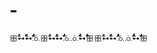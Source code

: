 # -
ꕥؖؖؖؖؖꕹؖؖؖؖؖؖؖؖؖꕹؖؖؖؖؖؖؖؖؖؖؖؖؖؖؖؖؖؖؖؖؖؖꗝꕥؖؖؖؖؖꕹؖؖؖؖؖؖؖؖؖꕹؖؖؖؖؖؖؖؖؖؖؖؖؖؖؖؖؖؖؖؖؖؖꗝꗝؖؖؖؖؖؖؖؖؖؖؖؖؖؖؖؖؖؖؖؖؖؖؖؖؖؖؖؖؖؖؖꕹؖؖؖؖؖؖؖؖꕥꕥؖؖؖؖؖꕹؖؖؖؖؖؖؖؖؖꕹؖؖؖؖؖؖؖؖؖؖؖؖؖؖؖؖؖؖؖؖؖؖꗝꗝؖؖؖؖؖؖؖؖؖؖؖؖؖؖؖؖؖؖؖؖؖؖؖؖؖؖؖؖؖؖؖꕹؖؖؖؖؖؖؖؖꕥ
